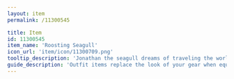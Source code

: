 ```yaml
---
layout: item
permalink: /11300545

title: Item
id: 11300545
item_name: 'Roosting Seagull'
icon_url: 'item/icon/11300709.png'
tooltip_description: 'Jonathan the seagull dreams of traveling the world. He trains daily to get strong enough. After an especially intense bout of training, he collapses on someone''s head until he''s rested up.'
guide_description: 'Outfit items replace the look of your gear when equipped.'
---
```


